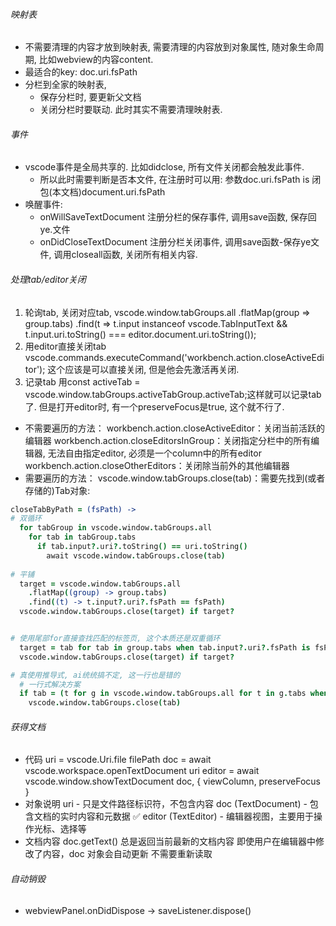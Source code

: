 
###### 映射表
* 不需要清理的内容才放到映射表, 需要清理的内容放到对象属性, 随对象生命周期, 比如webview的内容content.
* 最适合的key: doc.uri.fsPath
* 分栏到全家的映射表, 
  * 保存分栏时, 要更新父文档
  * 关闭分栏时要联动. 此时其实不需要清理映射表. 

###### 事件
* vscode事件是全局共享的. 比如didclose, 所有文件关闭都会触发此事件.
  * 所以此时需要判断是否本文件, 在注册时可以用: 参数doc.uri.fsPath is 闭包(本文档)document.uri.fsPath
* 唤醒事件:
  * onWillSaveTextDocument 注册分栏的保存事件, 调用save函数, 保存回ye.文件
  * onDidCloseTextDocument 注册分栏关闭事件, 调用save函数-保存ye文件, 调用closeall函数, 关闭所有相关内容.

###### 处理tab/editor关闭
1. 轮询tab, 关闭对应tab, vscode.window.tabGroups.all
    .flatMap(group => group.tabs)
    .find(t => t.input instanceof vscode.TabInputText && t.input.uri.toString() === editor.document.uri.toString());
2. 用editor直接关闭tab
   vscode.commands.executeCommand('workbench.action.closeActiveEditor'); 这个应该是可以直接关闭, 但是他会先激活再关闭.
3. 记录tab
   用const activeTab = vscode.window.tabGroups.activeTabGroup.activeTab;这样就可以记录tab了. 但是打开editor时, 有一个preserveFocus是true, 这个就不行了.


* 不需要遍历的方法：
  workbench.action.closeActiveEditor：关闭当前活跃的编辑器
  workbench.action.closeEditorsInGroup：关闭指定分栏中的所有编辑器, 无法自由指定editor, 必须是一个column中的所有editor
  workbench.action.closeOtherEditors：关闭除当前外的其他编辑器
* 需要遍历的方法：
  vscode.window.tabGroups.close(tab)：需要先找到(或者存储的)Tab对象:
```coffee
closeTabByPath = (fsPath) ->
# 双循环
  for tabGroup in vscode.window.tabGroups.all
    for tab in tabGroup.tabs
      if tab.input?.uri?.toString() == uri.toString()
        await vscode.window.tabGroups.close(tab)
 
# 平铺
  target = vscode.window.tabGroups.all
    .flatMap((group) -> group.tabs)
    .find((t) -> t.input?.uri?.fsPath == fsPath)
  vscode.window.tabGroups.close(target) if target?


# 使用尾部for直接查找匹配的标签页, 这个本质还是双重循环
  target = tab for tab in group.tabs when tab.input?.uri?.fsPath is fsPath  for group in vscode.window.tabGroups.all                             
  vscode.window.tabGroups.close(target) if target?

# 真使用推导式, ai统统搞不定, 这一行也是错的
  # 一行式解决方案
  if tab = (t for g in vscode.window.tabGroups.all for t in g.tabs when t.input?.uri?.fsPath is fsPath)[0]
    vscode.window.tabGroups.close(tab)

```

###### 获得文档
* 代码
  uri = vscode.Uri.file filePath
  doc = await vscode.workspace.openTextDocument uri 
  editor = await vscode.window.showTextDocument doc, { viewColumn, preserveFocus }
* 对象说明
  uri - 只是文件路径标识符，不包含内容
  doc (TextDocument) - 包含文档的实时内容和元数据 ✅
  editor (TextEditor) - 编辑器视图，主要用于操作光标、选择等
* 文档内容
  doc.getText() 总是返回当前最新的文档内容
  即使用户在编辑器中修改了内容，doc 对象会自动更新
  不需要重新读取


###### 自动销毁
* webviewPanel.onDidDispose -> saveListener.dispose()


